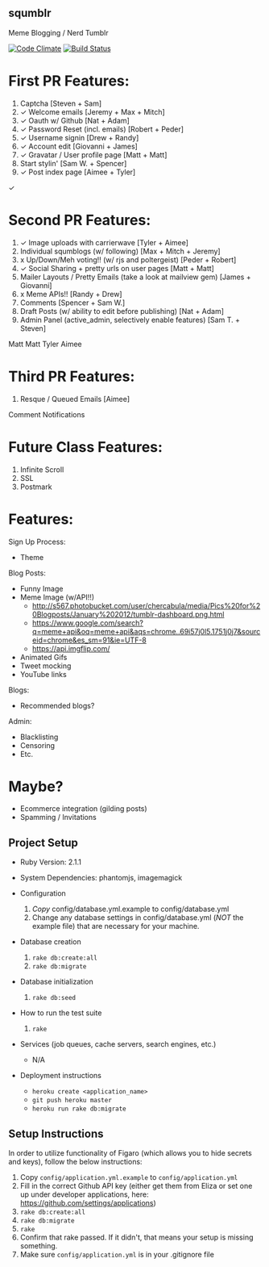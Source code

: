 squmblr
-------

Meme Blogging / Nerd Tumblr


[![Code Climate](https://codeclimate.com/github/maxwellv/squmblr.png)](https://codeclimate.com/github/maxwellv/squmblr)
[![Build Status](https://travis-ci.org/maxwellv/squmblr.svg?branch=master)](https://travis-ci.org/maxwellv/squmblr)

First PR Features:
=========
 1. Captcha [Steven + Sam]
 2. ✓ Welcome emails [Jeremy + Max + Mitch]
 3. ✓ Oauth w/ Github [Nat + Adam]
 4. ✓ Password Reset (incl. emails) [Robert + Peder]
 5. ✓ Username signin [Drew + Randy]
 6. ✓ Account edit [Giovanni + James]
 7. ✓ Gravatar / User profile page [Matt + Matt]
 8. Start stylin' [Sam W. + Spencer]
 9. ✓ Post index page [Aimee + Tyler]

✓

Second PR Features:
==========
 1. ✓ Image uploads with carrierwave [Tyler + Aimee]
 2. Individual squmblogs (w/ following) [Max + Mitch + Jeremy]
 3. x Up/Down/Meh voting!! (w/ rjs and poltergeist) [Peder + Robert]
 4. ✓ Social Sharing + pretty urls on user pages [Matt + Matt]
 5. Mailer Layouts / Pretty Emails (take a look at mailview gem) [James + Giovanni]
 6. x Meme APIs!! [Randy + Drew]
 7. Comments [Spencer + Sam W.]
 8. Draft Posts (w/ ability to edit before publishing) [Nat + Adam]
 9. Admin Panel (active\_admin, selectively enable features) [Sam T. + Steven]

Matt
Matt
Tyler
Aimee

Third PR Features:
==================

 1. Resque / Queued Emails [Aimee]

Comment Notifications

Future Class Features:
======================

 1. Infinite Scroll
 2. SSL
 3. Postmark


Features:
=========

Sign Up Process:

  * Theme

Blog Posts:

  * Funny Image
  * Meme Image (w/API!!)
    * http://s567.photobucket.com/user/chercabula/media/Pics%20for%20Blogposts/January%202012/tumblr-dashboard.png.html
    * https://www.google.com/search?q=meme+api&oq=meme+api&aqs=chrome..69i57j0l5.1751j0j7&sourceid=chrome&es_sm=91&ie=UTF-8
    * https://api.imgflip.com/
  * Animated Gifs
  * Tweet mocking
  * YouTube links

Blogs:

  * Recommended blogs?

Admin:

  * Blacklisting
  * Censoring
  * Etc.

Maybe?
======

  * Ecommerce integration (gilding posts)
  * Spamming / Invitations


## Project Setup

* Ruby Version: 2.1.1
* System Dependencies: phantomjs, imagemagick
* Configuration
    1. *Copy* config/database.yml.example to config/database.yml
    2. Change any database settings in config/database.yml (*NOT* the example file) that are necessary for your machine.

* Database creation
    1. `rake db:create:all`
    2. `rake db:migrate`
* Database initialization
    1. `rake db:seed`
* How to run the test suite
    1. `rake`
* Services (job queues, cache servers, search engines, etc.)
    * N/A
* Deployment instructions
    * `heroku create <application_name>`
    * `git push heroku master`
    * `heroku run rake db:migrate`

## Setup Instructions

In order to utilize functionality of Figaro (which allows you to hide secrets and keys),
follow the below instructions:

1. Copy `config/application.yml.example` to `config/application.yml`
2. Fill in the correct Github API key (either get them from Eliza or set one up under developer applications, here: https://github.com/settings/applications)
3. `rake db:create:all`
4. `rake db:migrate`
5. `rake`
6. Confirm that rake passed.  If it didn't, that means your setup is missing something.
7. Make sure `config/application.yml` is in your .gitignore file
